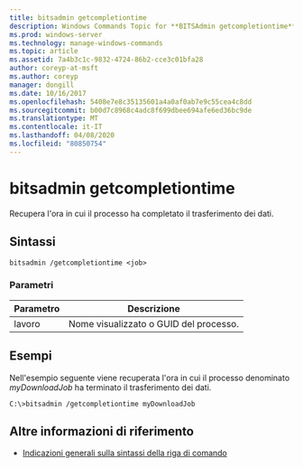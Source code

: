 ```yaml
---
title: bitsadmin getcompletiontime
description: Windows Commands Topic for **BITSAdmin getcompletiontime**, che consente di recuperare il tempo di completamento del trasferimento dei dati da parte del processo.
ms.prod: windows-server
ms.technology: manage-windows-commands
ms.topic: article
ms.assetid: 7a4b3c1c-9832-4724-86b2-cce3c01bfa28
author: coreyp-at-msft
ms.author: coreyp
manager: dongill
ms.date: 10/16/2017
ms.openlocfilehash: 5408e7e8c35135601a4a0af0ab7e9c55cea4c8dd
ms.sourcegitcommit: b00d7c8968c4adc8f699dbee694afe6ed36bc9de
ms.translationtype: MT
ms.contentlocale: it-IT
ms.lasthandoff: 04/08/2020
ms.locfileid: "80850754"
---
```

# <a name="bitsadmin-getcompletiontime"></a>bitsadmin getcompletiontime

Recupera l'ora in cui il processo ha completato il trasferimento dei dati.

## <a name="syntax"></a>Sintassi

```
bitsadmin /getcompletiontime <job>
```

### <a name="parameters"></a>Parametri

| Parametro | Descrizione |
| -------------- | -------------- |
| lavoro | Nome visualizzato o GUID del processo. |

## <a name="examples"></a><a name=BKMK_examples></a>Esempi

Nell'esempio seguente viene recuperata l'ora in cui il processo denominato *myDownloadJob* ha terminato il trasferimento dei dati.

```
C:\>bitsadmin /getcompletiontime myDownloadJob
```

## <a name="additional-references"></a>Altre informazioni di riferimento

- [Indicazioni generali sulla sintassi della riga di comando](command-line-syntax-key.md)